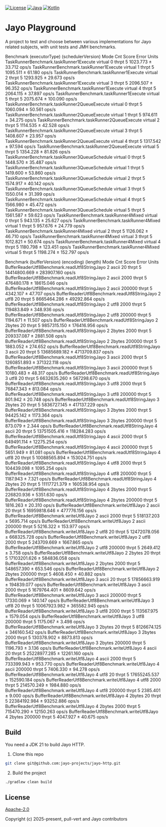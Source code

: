[![License](https://img.shields.io/badge/license-Apache%20License%202.0-blue.svg?logo=apache&style=flat-square)](https://www.apache.org/licenses/LICENSE-2.0)
[![Java](https://img.shields.io/badge/Java-21-ED8B00?logo=openjdk&logoColor=white&style=flat-square)](https://www.java.com/en/download/help/whatis_java.html)
[![Kotlin](https://img.shields.io/badge/kotlin-2.1.0-blue.svg?logo=kotlin&style=flat-square)](http://kotlinlang.org)

# Jayo Playground

A project to test and choose between various implementations for Jayo related subjects, with unit tests and JMH
benchmarks.

Benchmark                                     (executorType)  (schedulerVersion)   Mode  Cnt     Score     Error  Units
TaskRunnerBenchmark.taskRunner1Execute               virtual                   0  thrpt    5  1023.773 ±  33.712  ops/s
TaskRunnerBenchmark.taskRunner1Execute               virtual                   1  thrpt    5  1095.511 ±  61.180  ops/s
TaskRunnerBenchmark.taskRunner1Execute               virtual                   2  thrpt    5  1293.925 ±  29.673  ops/s
TaskRunnerBenchmark.taskRunner1Execute               virtual                   3  thrpt    5  2096.507 ±  96.352  ops/s
TaskRunnerBenchmark.taskRunner1Execute               virtual                   4  thrpt    5  2064.115 ±  37.897  ops/s
TaskRunnerBenchmark.taskRunner1Execute               virtual                   5  thrpt    5  2075.674 ± 100.090  ops/s
TaskRunnerBenchmark.taskRunner2QueueExecute          virtual                   0  thrpt    5  1060.094 ±  50.561  ops/s
TaskRunnerBenchmark.taskRunner2QueueExecute          virtual                   1  thrpt    5   974.611 ±  34.275  ops/s
TaskRunnerBenchmark.taskRunner2QueueExecute          virtual                   2  thrpt    5  1114.535 ±  42.528  ops/s
TaskRunnerBenchmark.taskRunner2QueueExecute          virtual                   3  thrpt    5  1408.607 ±  23.957  ops/s
TaskRunnerBenchmark.taskRunner2QueueExecute          virtual                   4  thrpt    5  1317.542 ±  97.594  ops/s
TaskRunnerBenchmark.taskRunner2QueueExecute          virtual                   5  thrpt    5  1354.228 ±  81.826  ops/s
TaskRunnerBenchmark.taskRunner3QueueSchedule         virtual                   0  thrpt    5  1448.570 ±  35.487  ops/s
TaskRunnerBenchmark.taskRunner3QueueSchedule         virtual                   1  thrpt    5  1419.600 ±  53.860  ops/s
TaskRunnerBenchmark.taskRunner3QueueSchedule         virtual                   2  thrpt    5  1574.917 ±  40.142  ops/s
TaskRunnerBenchmark.taskRunner3QueueSchedule         virtual                   3  thrpt    5  1550.014 ±  31.399  ops/s
TaskRunnerBenchmark.taskRunner3QueueSchedule         virtual                   4  thrpt    5  1566.980 ±  45.472  ops/s
TaskRunnerBenchmark.taskRunner3QueueSchedule         virtual                   5  thrpt    5  1561.587 ±  59.623  ops/s
TaskRunnerBenchmark.taskRunner4Mixed                 virtual                   0  thrpt    5   943.135 ±  25.627  ops/s
TaskRunnerBenchmark.taskRunner4Mixed                 virtual                   1  thrpt    5   957.676 ±  24.779  ops/s
TaskRunnerBenchmark.taskRunner4Mixed                 virtual                   2  thrpt    5  1126.062 ±  46.710  ops/s
TaskRunnerBenchmark.taskRunner4Mixed                 virtual                   3  thrpt    5  1012.821 ±  50.674  ops/s
TaskRunnerBenchmark.taskRunner4Mixed                 virtual                   4  thrpt    5  1180.798 ± 123.451  ops/s
TaskRunnerBenchmark.taskRunner4Mixed                 virtual                   5  thrpt    5  1198.274 ± 152.797  ops/s

Benchmark                                     (bufferVersion)  (encoding)  (length)   Mode  Cnt         Score         Error  Units
BufferReaderUtf8Benchmark.readUtf8StringJayo                2       ascii        20  thrpt    5  14414800.669 ±  283907.160  ops/s
BufferReaderUtf8Benchmark.readUtf8StringJayo                2       ascii      2000  thrpt    5    476480.178 ±   18615.046  ops/s
BufferReaderUtf8Benchmark.readUtf8StringJayo                2       ascii    200000  thrpt    5      4342.107 ±      47.707  ops/s
BufferReaderUtf8Benchmark.readUtf8StringJayo                2        utf8        20  thrpt    5   8665464.286 ±   49292.864  ops/s
BufferReaderUtf8Benchmark.readUtf8StringJayo                2        utf8      2000  thrpt    5    119483.849 ±     348.936  ops/s
BufferReaderUtf8Benchmark.readUtf8StringJayo                2        utf8    200000  thrpt    5      1194.671 ±      11.507  ops/s
BufferReaderUtf8Benchmark.readUtf8StringJayo                2      2bytes        20  thrpt    5   9857315.150 ±  176416.956  ops/s
BufferReaderUtf8Benchmark.readUtf8StringJayo                2      2bytes      2000  thrpt    5    209337.087 ±    2881.508  ops/s
BufferReaderUtf8Benchmark.readUtf8StringJayo                2      2bytes    200000  thrpt    5      1883.052 ±     274.652  ops/s
BufferReaderUtf8Benchmark.readUtf8StringJayo                3       ascii        20  thrpt    5  13685689.182 ± 4713709.837  ops/s
BufferReaderUtf8Benchmark.readUtf8StringJayo                3       ascii      2000  thrpt    5   1260851.893 ±  371322.118  ops/s
BufferReaderUtf8Benchmark.readUtf8StringJayo                3       ascii    200000  thrpt    5     10180.483 ±      48.317  ops/s
BufferReaderUtf8Benchmark.readUtf8StringJayo                3        utf8        20  thrpt    5   6632635.260 ±  567298.670  ops/s
BufferReaderUtf8Benchmark.readUtf8StringJayo                3        utf8      2000  thrpt    5     76847.343 ±     813.084  ops/s
BufferReaderUtf8Benchmark.readUtf8StringJayo                3        utf8    200000  thrpt    5       801.942 ±      20.748  ops/s
BufferReaderUtf8Benchmark.readUtf8StringJayo                3      2bytes        20  thrpt    5   5836727.145 ±  417137.229  ops/s
BufferReaderUtf8Benchmark.readUtf8StringJayo                3      2bytes      2000  thrpt    5     94425.142 ±    1173.364  ops/s
BufferReaderUtf8Benchmark.readUtf8StringJayo                3      2bytes    200000  thrpt    5       873.079 ±       2.344  ops/s
BufferReaderUtf8Benchmark.readUtf8StringJayo                4       ascii        20  thrpt    5  13751505.416 ±  118284.283  ops/s
BufferReaderUtf8Benchmark.readUtf8StringJayo                4       ascii      2000  thrpt    5    649491.114 ±   12275.254  ops/s
BufferReaderUtf8Benchmark.readUtf8StringJayo                4       ascii    200000  thrpt    5      5651.949 ±      81.081  ops/s
BufferReaderUtf8Benchmark.readUtf8StringJayo                4        utf8        20  thrpt    5  10088565.894 ±  153024.751  ops/s
BufferReaderUtf8Benchmark.readUtf8StringJayo                4        utf8      2000  thrpt    5    104439.098 ±    1095.254  ops/s
BufferReaderUtf8Benchmark.readUtf8StringJayo                4        utf8    200000  thrpt    5      1187.943 ±       7.321  ops/s
BufferReaderUtf8Benchmark.readUtf8StringJayo                4      2bytes        20  thrpt    5  11117721.379 ±  160538.954  ops/s
BufferReaderUtf8Benchmark.readUtf8StringJayo                4      2bytes      2000  thrpt    5    226820.936 ±    5351.630  ops/s
BufferReaderUtf8Benchmark.readUtf8StringJayo                4      2bytes    200000  thrpt    5      1816.263 ±      20.310  ops/s
BufferReaderUtf8Benchmark.writeUtf8Jayo                     2       ascii        20  thrpt    5  16959818.646 ±  477776.156  ops/s
BufferReaderUtf8Benchmark.writeUtf8Jayo                     2       ascii      2000  thrpt    5    518137.203 ±    5695.714  ops/s
BufferReaderUtf8Benchmark.writeUtf8Jayo                     2       ascii    200000  thrpt    5      5216.322 ±     153.977  ops/s
BufferReaderUtf8Benchmark.writeUtf8Jayo                     2        utf8        20  thrpt    5  12472078.056 ±  668325.728  ops/s
BufferReaderUtf8Benchmark.writeUtf8Jayo                     2        utf8      2000  thrpt    5    243709.669 ±    1667.865  ops/s
BufferReaderUtf8Benchmark.writeUtf8Jayo                     2        utf8    200000  thrpt    5      2649.412 ±       3.758  ops/s
BufferReaderUtf8Benchmark.writeUtf8Jayo                     2      2bytes        20  thrpt    5  17103201.626 ±  584836.058  ops/s
BufferReaderUtf8Benchmark.writeUtf8Jayo                     2      2bytes      2000  thrpt    5    548657.390 ±     653.546  ops/s
BufferReaderUtf8Benchmark.writeUtf8Jayo                     2      2bytes    200000  thrpt    5      4608.450 ±      40.882  ops/s
BufferReaderUtf8Benchmark.writeUtf8Jayo                     3       ascii        20  thrpt    5  17856663.919 ±  194839.077  ops/s
BufferReaderUtf8Benchmark.writeUtf8Jayo                     3       ascii      2000  thrpt    5   1679764.401 ±    8609.642  ops/s
BufferReaderUtf8Benchmark.writeUtf8Jayo                     3       ascii    200000  thrpt    5     17330.069 ±     140.147  ops/s
BufferReaderUtf8Benchmark.writeUtf8Jayo                     3        utf8        20  thrpt    5  10067923.982 ±  365582.945  ops/s
BufferReaderUtf8Benchmark.writeUtf8Jayo                     3        utf8      2000  thrpt    5    113567.975 ±    1579.054  ops/s
BufferReaderUtf8Benchmark.writeUtf8Jayo                     3        utf8    200000  thrpt    5      1175.067 ±       3.498  ops/s
BufferReaderUtf8Benchmark.writeUtf8Jayo                     3      2bytes        20  thrpt    5   8126674.125 ±  346160.542  ops/s
BufferReaderUtf8Benchmark.writeUtf8Jayo                     3      2bytes      2000  thrpt    5    130378.902 ±    8873.813  ops/s
BufferReaderUtf8Benchmark.writeUtf8Jayo                     3      2bytes    200000  thrpt    5      1196.793 ±       3.136  ops/s
BufferReaderUtf8Benchmark.writeUtf8Jayo                     4       ascii        20  thrpt    5  25228977.285 ±   12261.160  ops/s
BufferReaderUtf8Benchmark.writeUtf8Jayo                     4       ascii      2000  thrpt    5    733399.943 ±     953.770  ops/s
BufferReaderUtf8Benchmark.writeUtf8Jayo                     4       ascii    200000  thrpt    5      7406.330 ±      94.278  ops/s
BufferReaderUtf8Benchmark.writeUtf8Jayo                     4        utf8        20  thrpt    5  17655245.537 ±  152590.184  ops/s
BufferReaderUtf8Benchmark.writeUtf8Jayo                     4        utf8      2000  thrpt    5    214570.249 ±    1984.880  ops/s
BufferReaderUtf8Benchmark.writeUtf8Jayo                     4        utf8    200000  thrpt    5      2385.401 ±       9.000  ops/s
BufferReaderUtf8Benchmark.writeUtf8Jayo                     4      2bytes        20  thrpt    5  22384192.984 ±   93252.886  ops/s
BufferReaderUtf8Benchmark.writeUtf8Jayo                     4      2bytes      2000  thrpt    5    715470.290 ±   12150.263  ops/s
BufferReaderUtf8Benchmark.writeUtf8Jayo                     4      2bytes    200000  thrpt    5      4047.927 ±      40.675  ops/s

## Build

You need a JDK 21 to build Jayo HTTP.

1. Clone this repo

```bash
git clone git@github.com:jayo-projects/jayo-http.git
```

2. Build the project

```bash
./gradlew clean build
```

## License

[Apache-2.0](https://opensource.org/license/apache-2-0)

Copyright (c) 2025-present, pull-vert and Jayo contributors